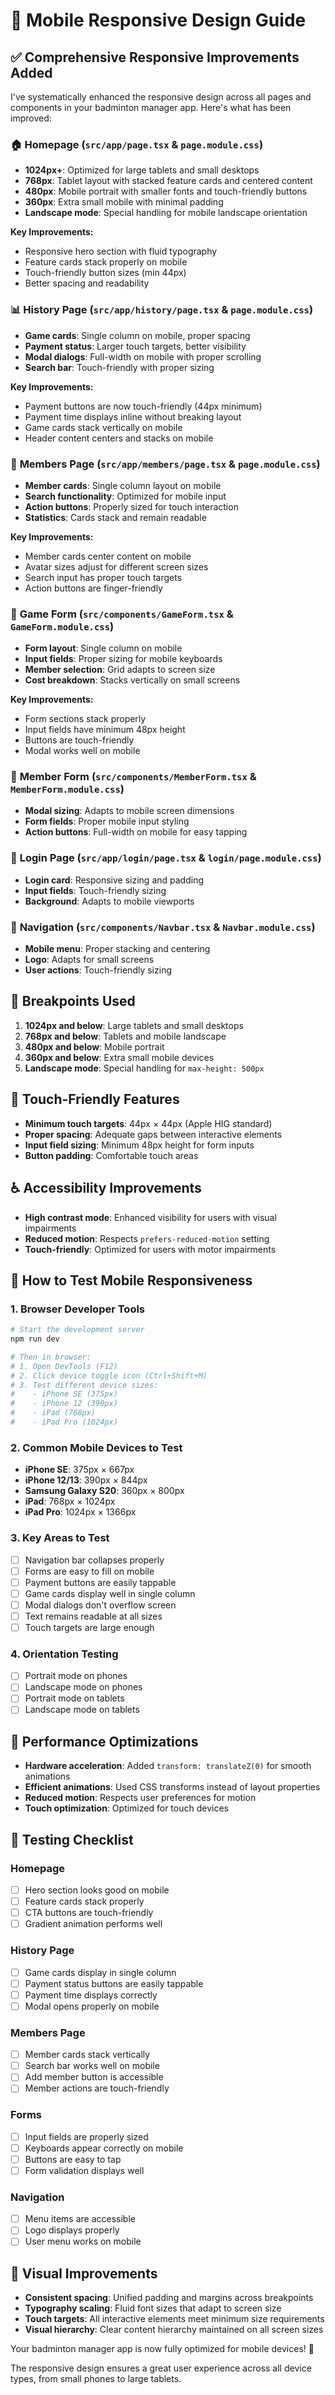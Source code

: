 # 📱 Mobile Responsive Design Guide

## ✅ Comprehensive Responsive Improvements Added

I've systematically enhanced the responsive design across all pages and components in your badminton manager app. Here's what has been improved:

### 🏠 **Homepage (`src/app/page.tsx` & `page.module.css`)**
- **1024px+**: Optimized for large tablets and small desktops
- **768px**: Tablet layout with stacked feature cards and centered content
- **480px**: Mobile portrait with smaller fonts and touch-friendly buttons
- **360px**: Extra small mobile with minimal padding
- **Landscape mode**: Special handling for mobile landscape orientation

**Key Improvements:**
- Responsive hero section with fluid typography
- Feature cards stack properly on mobile
- Touch-friendly button sizes (min 44px)
- Better spacing and readability

### 📊 **History Page (`src/app/history/page.tsx` & `page.module.css`)**
- **Game cards**: Single column on mobile, proper spacing
- **Payment status**: Larger touch targets, better visibility
- **Modal dialogs**: Full-width on mobile with proper scrolling
- **Search bar**: Touch-friendly with proper sizing

**Key Improvements:**
- Payment buttons are now touch-friendly (44px minimum)
- Payment time displays inline without breaking layout
- Game cards stack vertically on mobile
- Header content centers and stacks on mobile

### 👥 **Members Page (`src/app/members/page.tsx` & `page.module.css`)**
- **Member cards**: Single column layout on mobile
- **Search functionality**: Optimized for mobile input
- **Action buttons**: Properly sized for touch interaction
- **Statistics**: Cards stack and remain readable

**Key Improvements:**
- Member cards center content on mobile
- Avatar sizes adjust for different screen sizes
- Search input has proper touch targets
- Action buttons are finger-friendly

### 🏸 **Game Form (`src/components/GameForm.tsx` & `GameForm.module.css`)**
- **Form layout**: Single column on mobile
- **Input fields**: Proper sizing for mobile keyboards
- **Member selection**: Grid adapts to screen size
- **Cost breakdown**: Stacks vertically on small screens

**Key Improvements:**
- Form sections stack properly
- Input fields have minimum 48px height
- Buttons are touch-friendly
- Modal works well on mobile

### 👤 **Member Form (`src/components/MemberForm.tsx` & `MemberForm.module.css`)**
- **Modal sizing**: Adapts to mobile screen dimensions
- **Form fields**: Proper mobile input styling
- **Action buttons**: Full-width on mobile for easy tapping

### 🔐 **Login Page (`src/app/login/page.tsx` & `login/page.module.css`)**
- **Login card**: Responsive sizing and padding
- **Input fields**: Touch-friendly sizing
- **Background**: Adapts to mobile viewports

### 🧭 **Navigation (`src/components/Navbar.tsx` & `Navbar.module.css`)**
- **Mobile menu**: Proper stacking and centering
- **Logo**: Adapts for small screens
- **User actions**: Touch-friendly sizing

## 📱 **Breakpoints Used**

1. **1024px and below**: Large tablets and small desktops
2. **768px and below**: Tablets and mobile landscape
3. **480px and below**: Mobile portrait
4. **360px and below**: Extra small mobile devices
5. **Landscape mode**: Special handling for `max-height: 500px`

## 🎯 **Touch-Friendly Features**

- **Minimum touch targets**: 44px × 44px (Apple HIG standard)
- **Proper spacing**: Adequate gaps between interactive elements
- **Input field sizing**: Minimum 48px height for form inputs
- **Button padding**: Comfortable touch areas

## ♿ **Accessibility Improvements**

- **High contrast mode**: Enhanced visibility for users with visual impairments
- **Reduced motion**: Respects `prefers-reduced-motion` setting
- **Touch-friendly**: Optimized for users with motor impairments

## 🧪 **How to Test Mobile Responsiveness**

### 1. **Browser Developer Tools**
```bash
# Start the development server
npm run dev

# Then in browser:
# 1. Open DevTools (F12)
# 2. Click device toggle icon (Ctrl+Shift+M)
# 3. Test different device sizes:
#    - iPhone SE (375px)
#    - iPhone 12 (390px) 
#    - iPad (768px)
#    - iPad Pro (1024px)
```

### 2. **Common Mobile Devices to Test**
- **iPhone SE**: 375px × 667px
- **iPhone 12/13**: 390px × 844px
- **Samsung Galaxy S20**: 360px × 800px
- **iPad**: 768px × 1024px
- **iPad Pro**: 1024px × 1366px

### 3. **Key Areas to Test**
- [ ] Navigation bar collapses properly
- [ ] Forms are easy to fill on mobile
- [ ] Payment buttons are easily tappable
- [ ] Game cards display well in single column
- [ ] Modal dialogs don't overflow screen
- [ ] Text remains readable at all sizes
- [ ] Touch targets are large enough

### 4. **Orientation Testing**
- [ ] Portrait mode on phones
- [ ] Landscape mode on phones
- [ ] Portrait mode on tablets
- [ ] Landscape mode on tablets

## 🚀 **Performance Optimizations**

- **Hardware acceleration**: Added `transform: translateZ(0)` for smooth animations
- **Efficient animations**: Used CSS transforms instead of layout properties
- **Reduced motion**: Respects user preferences for motion
- **Touch optimization**: Optimized for touch devices

## 📝 **Testing Checklist**

### Homepage
- [ ] Hero section looks good on mobile
- [ ] Feature cards stack properly
- [ ] CTA buttons are touch-friendly
- [ ] Gradient animation performs well

### History Page
- [ ] Game cards display in single column
- [ ] Payment status buttons are easily tappable
- [ ] Payment time displays correctly
- [ ] Modal opens properly on mobile

### Members Page
- [ ] Member cards stack vertically
- [ ] Search bar works well on mobile
- [ ] Add member button is accessible
- [ ] Member actions are touch-friendly

### Forms
- [ ] Input fields are properly sized
- [ ] Keyboards appear correctly on mobile
- [ ] Buttons are easy to tap
- [ ] Form validation displays well

### Navigation
- [ ] Menu items are accessible
- [ ] Logo displays properly
- [ ] User menu works on mobile

## 🎨 **Visual Improvements**

- **Consistent spacing**: Unified padding and margins across breakpoints
- **Typography scaling**: Fluid font sizes that adapt to screen size
- **Touch targets**: All interactive elements meet minimum size requirements
- **Visual hierarchy**: Clear content hierarchy maintained on all screen sizes

Your badminton manager app is now fully optimized for mobile devices! 🎉

The responsive design ensures a great user experience across all device types, from small phones to large tablets.
